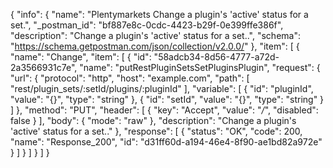{
  "info": {
    "name": "Plentymarkets Change a plugin's 'active' status for a set.",
    "_postman_id": "bf887e8c-0cdc-4423-b29f-0e399ffe386f",
    "description": "Change a plugin's 'active' status for a set..",
    "schema": "https://schema.getpostman.com/json/collection/v2.0.0/"
  },
  "item": [
    {
      "name": "Change",
      "item": [
        {
          "id": "58adcb34-8d56-4777-a72d-2a3566931c7e",
          "name": "putRestPluginSetsSetPluginsPlugin",
          "request": {
            "url": {
              "protocol": "http",
              "host": "example.com",
              "path": [
                "rest/plugin_sets/:setId/plugins/:pluginId"
              ],
              "variable": [
                {
                  "id": "pluginId",
                  "value": "{}",
                  "type": "string"
                },
                {
                  "id": "setId",
                  "value": "{}",
                  "type": "string"
                }
              ]
            },
            "method": "PUT",
            "header": [
              {
                "key": "Accept",
                "value": "*/*",
                "disabled": false
              }
            ],
            "body": {
              "mode": "raw"
            },
            "description": "Change a plugin's 'active' status for a set.."
          },
          "response": [
            {
              "status": "OK",
              "code": 200,
              "name": "Response_200",
              "id": "d31ff60d-a194-46e4-8f90-ae1bd82a972e"
            }
          ]
        }
      ]
    }
  ]
}